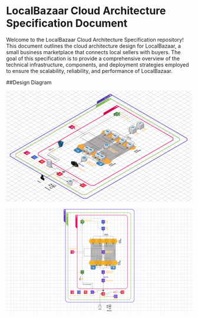 # LocalBazaar Cloud Architecture Specification Document


Welcome to the LocalBazaar Cloud Architecture Specification repository! This document outlines the cloud architecture design for LocalBazaar, a small business marketplace that connects local sellers with buyers. The goal of this specification is to provide a comprehensive overview of the technical infrastructure, components, and deployment strategies employed to ensure the scalability, reliability, and performance of LocalBazaar.

##Design Diagram

![Project Diagram](images/3d.png)


![Project Diagram](images/2d.png)
